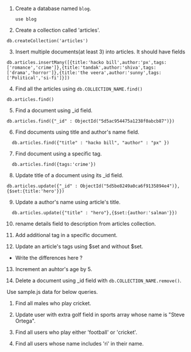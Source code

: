 1. Create a database named `blog`.

   ```
   use blog
   ```

2. Create a collection called 'articles'.

```
db.createCollection('articles')
```

3. Insert multiple documents(at least 3) into articles. It should have fields

```
db.articles.insertMany([{title:'hacko bill',author:'px',tags:['romance','crime']},{title:'tandak',author:'shiva',tags:['drama','horror']},{title:'the veera',author:'sunny',tags:['Political','si-fi']}])
```

4. Find all the articles using `db.COLLECTION_NAME.find()`

```
db.articles.find()
```

5. Find a document using \_id field.

```
db.articles.find({"_id" : ObjectId("5d5ac954475a1238f0abcb87")})
```

6. Find documents using title and author's name field.

```
  db.articles.find({"title" : "hacko bill", "author" : "px" })
```

7. Find document using a specific tag.

```
  db.articles.find({tags:'crime'})

```

8. Update title of a document using its \_id field.

```
db.articles.update({"_id" : ObjectId("5d5be8249a0ca6f9135894e4")},{$set:{title:'hero'}})

```

9. Update a author's name using article's title.

```
  db.articles.update({"title" : "hero"},{$set:{author:'salman'}})
```

10. rename details field to description from articles collection.

11. Add additional tag in a specific document.

12. Update an article's tags using $set and without $set.

- Write the differences here ?

13. Increment an auhtor's age by 5.

14. Delete a document using \_id field with `db.COLLECTION_NAME.remove()`.

Use sample.js data for below queries.

1. Find all males who play cricket.

2. Update user with extra golf field in sports array whose name is "Steve Ortega".

3. Find all users who play either 'football' or 'cricket'.

4. Find all users whose name includes 'ri' in their name.

